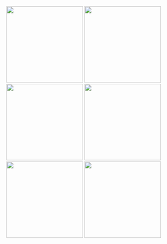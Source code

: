 
<img src="https://github.com/mehmetkurt98/mersin/assets/56899039/be1c43b4-7e18-4a23-8faa-c4f52ee883ca" width="200">	
<img src="https://github.com/mehmetkurt98/mersin/assets/56899039/ed99edbd-29ae-4a05-bae2-64916b72c4be" width="200">
<img src="https://github.com/mehmetkurt98/mersin/assets/56899039/f1f1e5dc-86d0-4095-8999-caf8e2dd4b94" width="200">
<img src="https://github.com/mehmetkurt98/mersin/assets/56899039/e4610512-699d-4c6b-ac54-31fa2a5e0df3" width="200">	
<img src="https://github.com/mehmetkurt98/mersin/assets/56899039/6a9317e4-c520-4f4e-8b61-73327031b09a" width="200">	
<img src="https://github.com/mehmetkurt98/mersin/assets/56899039/5a909e8f-5eab-4d43-bda9-d59b2efde66b" width="200">	



